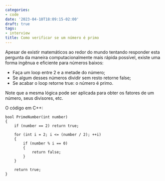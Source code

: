 ```yaml
---
categories:
- code
date: '2023-04-10T18:09:15-02:00'
draft: true
tags:
- interview
title: Como verificar se um número é primo
---
```


Apesar de existir matemáticos ao redor do mundo tentando responder esta pergunta da maneira computacionalmente mais rápida possível, existe uma forma ingênua e eficiente para números baixos:

- Faça um loop entre 2 e a metade do número;
- Se algum desses números dividir sem resto retorne false;
- Se acabar o loop retorne true: o número é primo.

Note que a mesma lógica pode ser aplicada para obter os fatores de um número, seus divisores, etc.

O código em C++:

```
bool PrimeNumber(int number)
{
    if (number == 2) return true;

    for (int i = 2; i <= (number / 2); ++i)
    {
        if (number % i == 0)
        {
            return false;
        }
    }

    return true;
}
```

